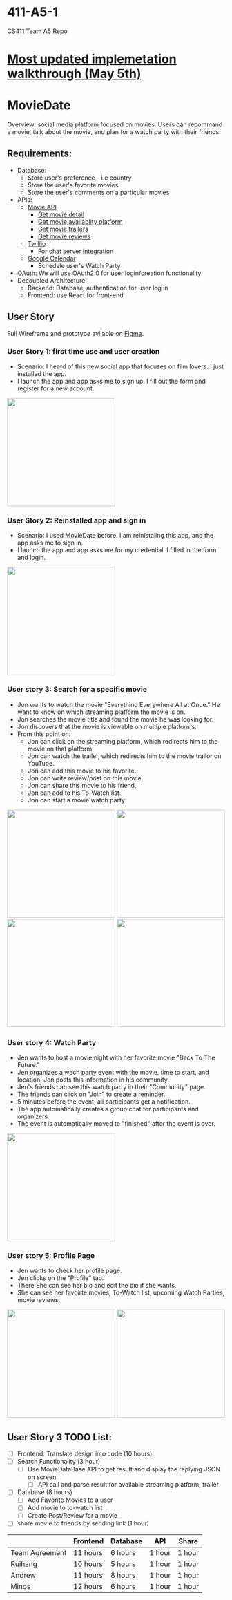 # 411-A5-1
CS411 Team A5 Repo

# [Most updated implemetation walkthrough (May 5th)](https://drive.google.com/file/d/1FFnVdCbBdbWcYdkkEOzYx6B90Vuo8uSc/view?usp=sharing)

# MovieDate
Overview: social media platform focused on movies. Users can recommand a movie, talk about the movie, and plan for a watch party with their friends.

## Requirements:
- Database:
    - Store user's preference - i.e country
    - Store the user's favorite movies
    - Store the user's comments on a particular movies
- APIs:
    - [Movie API](https://developers.themoviedb.org/3/getting-started/introduction)
        - [Get movie detail](https://developers.themoviedb.org/3/movies/get-movie-details)
        - [Get movie availablity platform](https://developers.themoviedb.org/3/movies/get-movie-watch-providers)
        - [Get movie trailers](https://developers.themoviedb.org/3/movies/get-movie-videos)
        - [Get movie reviews](https://developers.themoviedb.org/3/reviews/get-review-details)
    - [Twillio](twillio.com)
        - [For chat server integration](https://www.twilio.com/blog/best-chat-api-messaging-sdk-platforms)
    - [Google Calendar](https://www.google.com/search?client=safari&rls=en&q=google+calendar+api&ie=UTF-8&oe=UTF-8)
        - Schedele user's Watch Party
- [OAuth](https://oauth.net/2/): We will use OAuth2.0 for user login/creation functionality
- Decoupled Architecture: 
    - Backend: Database, authentication for user log in
    - Frontend: use React for front-end


## User Story

Full Wireframe and prototype avilable on [Figma](https://www.figma.com/file/64uXWBA6ZJdBAPoJkRL7GO/Movie-Project?node-id=57-972&t=lbNufd8slbJqqiC5-0).

### User Story 1: first time use and user creation
* Scenario: I heard of this new social app that focuses on film lovers. I just installed the app.
* I launch the app and app asks me to sign up. I fill out the form and register for a new account.

<img src="https://i.imgur.com/m3BXlTe.png" width=250><br>

### User Story 2: Reinstalled app and sign in
* Scenario: I used MovieDate before. I am reinistaling this app, and the app asks me to sign in.
* I launch the app and app asks me for my credential. I filled in the form and login.

<img src="https://i.imgur.com/F6NDRV5.png" width=250><br>


### User story 3: Search for a specific movie
* Jon wants to watch the movie "Everything Everywhere All at Once." He want to know on which streaming platform the movie is on.
* Jon searches the movie title and found the movie he was looking for.
* Jon discovers that the movie is viewable on multiple platforms.
* From this point on:
    * Jon can click on the streaming platform, which redirects him to the movie on that platform.
    * Jon can watch the trailer, which redirects him to the movie trailor on YouTube.
    * Jon can add this movie to his favorite.
    * Jon can write review/post on this movie.
    * Jon can share this movie to his friend.
    * Jon can add to his To-Watch list.
    * Jon can start a movie watch party.
    
<img src="https://i.imgur.com/9TMScZf.png" width=250>
<img src="https://i.imgur.com/bJV9rTu.png" width=250>
<img src="https://i.imgur.com/u5j0jTo.png" width=250>
<img src="https://i.imgur.com/9HaRq0n.png" width=250> <br>


### User story 4: Watch Party
* Jen wants to host a movie night with her favorite movie "Back To The Future."
* Jen organizes a wach party event with the movie, time to start, and location. Jon posts this information in his community.
* Jen's friends can see this watch party in their "Community" page.
* The friends can click on "Join" to create a reminder.
* 5 minutes before the event, all participants get a notification.
* The app automatically creates a group chat for participants and organizers.
* The event is automatically moved to "finished" after the event is over.

<img src="https://i.imgur.com/Yr8j216.png" width=250> <br>


### User story 5: Profile Page
* Jen wants to check her profile page.
* Jen clicks on the "Profile" tab.
* There She can see her bio and edit the bio if she wants.
* She can see her favoirte movies, To-Watch list, upcoming Watch Parties, movie reviews.

<img src="https://i.imgur.com/EXmnWNU.png" width=250>
<img src="https://i.imgur.com/imw3qEZ.png" width=250><br>


## User Story 3 TODO List:
- [ ] Frontend: Translate design into code (10 hours)
- [ ] Search Functionality (3 hour)
    - [ ] Use MovieDataBase API to get result and display the replying JSON on screen
        - [ ] API call and parse result for available streaming platform, trailer
- [ ] Database (8 hours)
    - [ ] Add Favorite Movies to a user
    - [ ] Add movie to to-watch list
    - [ ] Create Post/Review for a movie
- [ ] share movie to friends by sending link (1 hour)

|                | Frontend | Database | API    | Share  |
|----------------|----------|----------|--------|--------|
| Team Agreement | 11 hours | 6 hours  | 1 hour | 1 hour |
| Ruihang        | 10 hours | 5 hours  | 1 hour | 1 hour |
| Andrew         | 11 hours | 8 hours  | 1 hour | 1 hour |
| Minos          | 12 hours | 6 hours  | 1 hour | 1 hour |
